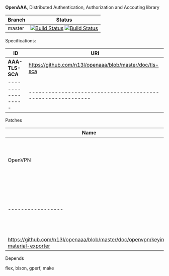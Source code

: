 **OpenAAA**, Distributed Authentication, Authorization and Accouting library

|Branch      |Status   |
|------------|---------|
|master      | [![Build Status](https://travis-ci.org/n13l/kbuild.png?branch=master)](https://travis-ci.org/n13l/kbuild) [![Build Status](https://snap-ci.com/n13l/kbuild/branch/master/build_image)](https://snap-ci.com/n13l/kbuild/branch/master) |


Specifications:

|ID               | URI                                                       |
|-----------------|-----------------------------------------------------------|
|**AAA-TLS-SCA**  | https://github.com/n13l/openaaa/blob/master/doc/tls-sca   |
|-----------------|-----------------------------------------------------------|

Patches

| Name            | Description                                               |
|-----------------|-----------------------------------------------------------|
| OpenVPN         | Added support for TLS Keying Material Exporters [RFC-5705]|
|-----------------|-----------------------------------------------------------|
|https://github.com/n13l/openaaa/blob/master/doc/openvpn/keying-material-exporter |

Depends

flex, bison, gperf, make
